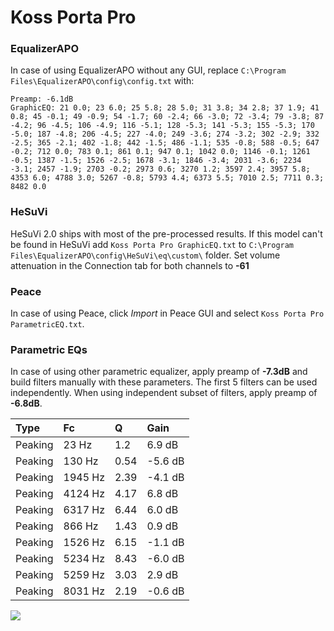 # Koss Porta Pro

### EqualizerAPO
In case of using EqualizerAPO without any GUI, replace `C:\Program Files\EqualizerAPO\config\config.txt`
with:
```
Preamp: -6.1dB
GraphicEQ: 21 0.0; 23 6.0; 25 5.8; 28 5.0; 31 3.8; 34 2.8; 37 1.9; 41 0.8; 45 -0.1; 49 -0.9; 54 -1.7; 60 -2.4; 66 -3.0; 72 -3.4; 79 -3.8; 87 -4.2; 96 -4.5; 106 -4.9; 116 -5.1; 128 -5.3; 141 -5.3; 155 -5.3; 170 -5.0; 187 -4.8; 206 -4.5; 227 -4.0; 249 -3.6; 274 -3.2; 302 -2.9; 332 -2.5; 365 -2.1; 402 -1.8; 442 -1.5; 486 -1.1; 535 -0.8; 588 -0.5; 647 -0.2; 712 0.0; 783 0.1; 861 0.1; 947 0.1; 1042 0.0; 1146 -0.1; 1261 -0.5; 1387 -1.5; 1526 -2.5; 1678 -3.1; 1846 -3.4; 2031 -3.6; 2234 -3.1; 2457 -1.9; 2703 -0.2; 2973 0.6; 3270 1.2; 3597 2.4; 3957 5.8; 4353 6.0; 4788 3.0; 5267 -0.8; 5793 4.4; 6373 5.5; 7010 2.5; 7711 0.3; 8482 0.0
```

### HeSuVi
HeSuVi 2.0 ships with most of the pre-processed results. If this model can't be found in HeSuVi add
`Koss Porta Pro GraphicEQ.txt` to `C:\Program Files\EqualizerAPO\config\HeSuVi\eq\custom\` folder.
Set volume attenuation in the Connection tab for both channels to **-61**

### Peace
In case of using Peace, click *Import* in Peace GUI and select `Koss Porta Pro ParametricEQ.txt`.

### Parametric EQs
In case of using other parametric equalizer, apply preamp of **-7.3dB** and build filters manually
with these parameters. The first 5 filters can be used independently.
When using independent subset of filters, apply preamp of **-6.8dB**.

| Type    | Fc      |    Q | Gain    |
|:--------|:--------|:-----|:--------|
| Peaking | 23 Hz   | 1.2  | 6.9 dB  |
| Peaking | 130 Hz  | 0.54 | -5.6 dB |
| Peaking | 1945 Hz | 2.39 | -4.1 dB |
| Peaking | 4124 Hz | 4.17 | 6.8 dB  |
| Peaking | 6317 Hz | 6.44 | 6.0 dB  |
| Peaking | 866 Hz  | 1.43 | 0.9 dB  |
| Peaking | 1526 Hz | 6.15 | -1.1 dB |
| Peaking | 5234 Hz | 8.43 | -6.0 dB |
| Peaking | 5259 Hz | 3.03 | 2.9 dB  |
| Peaking | 8031 Hz | 2.19 | -0.6 dB |

![](https://raw.githubusercontent.com/jaakkopasanen/AutoEq/master/results/rtings/sbaf-serious/Koss%20Porta%20Pro/Koss%20Porta%20Pro.png)